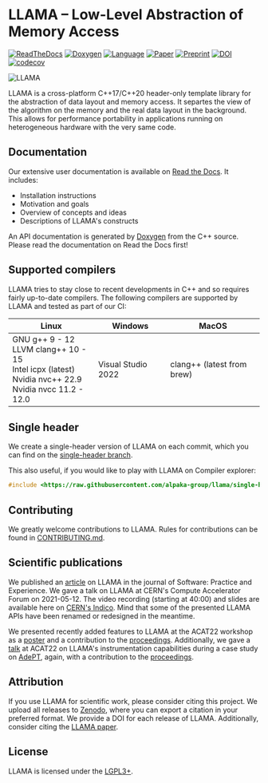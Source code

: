 LLAMA – Low-Level Abstraction of Memory Access
==============================================

[![ReadTheDocs](https://img.shields.io/badge/Docs-Read%20the%20Docs-blue.svg)](https://llama-doc.readthedocs.io)
[![Doxygen](https://img.shields.io/badge/API-Doxygen-blue.svg)](https://alpaka-group.github.io/llama)
[![Language](https://img.shields.io/badge/Language-C%2B%2B17-blue.svg)](https://isocpp.org/)
[![Paper](https://img.shields.io/badge/Paper-Wiley%20Online%20Library-blue.svg)](https://doi.org/10.1002/spe.3077)
[![Preprint](https://img.shields.io/badge/Preprint-arXiv-blue.svg)](https://arxiv.org/abs/2106.04284)
[![DOI](https://zenodo.org/badge/DOI/10.5281/zenodo.5901241.svg)](https://doi.org/10.5281/zenodo.5901241)
[![codecov](https://codecov.io/gh/alpaka-group/llama/branch/develop/graph/badge.svg?token=B94D9G96FA)](https://codecov.io/gh/alpaka-group/llama)

![LLAMA](docs/images/logo_400x169.png)

LLAMA is a cross-platform C\++17/C\++20 header-only template library for the abstraction of data layout and memory access.
It separtes the view of the algorithm on the memory and the real data layout in the background.
This allows for performance portability in applications running on heterogeneous hardware with the very same code.

Documentation
-------------

Our extensive user documentation is available on [Read the Docs](https://llama-doc.rtfd.io).
It includes:

* Installation instructions
* Motivation and goals
* Overview of concepts and ideas
* Descriptions of LLAMA's constructs

An API documentation is generated by [Doxygen](https://alpaka-group.github.io/llama/) from the C++ source.
Please read the documentation on Read the Docs first!

Supported compilers
-------------------

LLAMA tries to stay close to recent developments in C++ and so requires fairly up-to-date compilers.
The following compilers are supported by LLAMA and tested as part of our CI:


| Linux                                                                                                                     | Windows             | MacOS                      |
|---------------------------------------------------------------------------------------------------------------------------|---------------------|----------------------------|
| GNU g++ 9 - 12 </br> LLVM clang++ 10 - 15 </br> Intel icpx (latest) </br> Nvidia nvc++ 22.9 </br> Nvidia nvcc 11.2 - 12.0 | Visual Studio 2022  | clang++ (latest from brew) |


Single header
-------------

We create a single-header version of LLAMA on each commit,
which you can find on the [single-header branch](https://github.com/alpaka-group/llama/tree/single-header).

This also useful, if you would like to play with LLAMA on Compiler explorer:
```c++
#include <https://raw.githubusercontent.com/alpaka-group/llama/single-header/llama.hpp>
```

Contributing
------------

We greatly welcome contributions to LLAMA.
Rules for contributions can be found in [CONTRIBUTING.md](CONTRIBUTING.md).

Scientific publications
-----------------------

We published an [article](https://doi.org/10.1002/spe.3077) on LLAMA in the journal of Software: Practice and Experience.
We gave a talk on LLAMA at CERN's Compute Accelerator Forum on 2021-05-12.
The video recording (starting at 40:00) and slides are available here on [CERN's Indico](https://indico.cern.ch/event/975010/).
Mind that some of the presented LLAMA APIs have been renamed or redesigned in the meantime.

We presented recently added features to LLAMA at the ACAT22 workshop as a [poster](https://indico.cern.ch/event/1106990/contributions/5096939/)
and a contribution to the [proceedings](https://arxiv.org/abs/2302.08251).
Additionally, we gave a [talk](https://indico.cern.ch/event/1106990/contributions/4991259/) at ACAT22 on LLAMA's instrumentation capabilities during a case study on [AdePT](https://github.com/apt-sim/AdePT),
again, with a contribution to the [proceedings](https://arxiv.org/abs/2302.08252).

Attribution
-----------

If you use LLAMA for scientific work, please consider citing this project.
We upload all releases to [Zenodo](https://zenodo.org/record/4911494),
where you can export a citation in your preferred format.
We provide a DOI for each release of LLAMA.
Additionally, consider citing the [LLAMA paper](https://doi.org/10.1002/spe.3077).

License
-------

LLAMA is licensed under the [LGPL3+](LICENSE).
